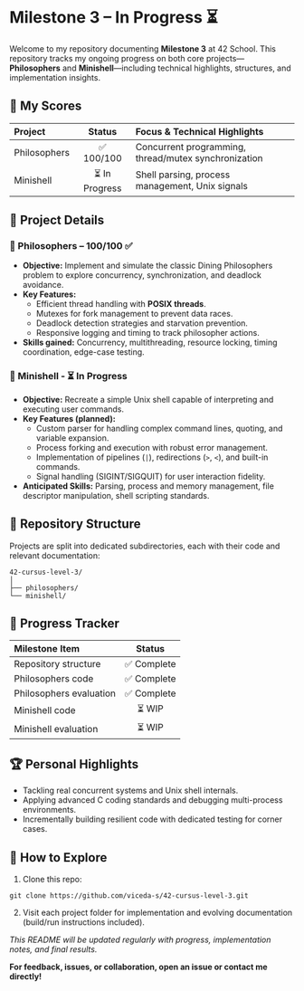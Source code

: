 # Milestone 3 – In Progress ⏳

Welcome to my repository documenting **Milestone 3** at 42 School. This repository tracks my ongoing progress on both core projects—**Philosophers** and **Minishell**—including technical highlights, structures, and implementation insights.

## 🏅 My Scores

| Project | Status | Focus \& Technical Highlights |
| :-- | :--: | :-- |
| Philosophers | ✅ 100/100 | Concurrent programming, thread/mutex synchronization |
| Minishell | ⏳ In Progress | Shell parsing, process management, Unix signals |

## 🔎 Project Details

### 🍝 Philosophers – 100/100 ✅

- **Objective:**
Implement and simulate the classic Dining Philosophers problem to explore concurrency, synchronization, and deadlock avoidance.
- **Key Features:**
    - Efficient thread handling with **POSIX threads**.
    - Mutexes for fork management to prevent data races.
    - Deadlock detection strategies and starvation prevention.
    - Responsive logging and timing to track philosopher actions.
- **Skills gained:** Concurrency, multithreading, resource locking, timing coordination, edge-case testing.


### 🐚 Minishell - ⏳ In Progress

- **Objective:**
Recreate a simple Unix shell capable of interpreting and executing user commands.
- **Key Features (planned):**
    - Custom parser for handling complex command lines, quoting, and variable expansion.
    - Process forking and execution with robust error management.
    - Implementation of pipelines (`|`), redirections (`>`, `<`), and built-in commands.
    - Signal handling (SIGINT/SIGQUIT) for user interaction fidelity.
- **Anticipated Skills:** Parsing, process and memory management, file descriptor manipulation, shell scripting standards.


## 📂 Repository Structure

Projects are split into dedicated subdirectories, each with their code and relevant documentation:

```
42-cursus-level-3/
│
├── philosophers/
└── minishell/
```


## 🚦 Progress Tracker

| Milestone Item | Status |
| :-- | :--: |
| Repository structure | ✅ Complete |
| Philosophers code | ✅ Complete |
| Philosophers evaluation | ✅ Complete |
| Minishell code | ⏳ WIP |
| Minishell evaluation | ⏳ WIP |

## 🏆 Personal Highlights

- Tackling real concurrent systems and Unix shell internals.
- Applying advanced C coding standards and debugging multi-process environments.
- Incrementally building resilient code with dedicated testing for corner cases.


## 🚀 How to Explore

1. Clone this repo:

```
git clone https://github.com/viceda-s/42-cursus-level-3.git
```

2. Visit each project folder for implementation and evolving documentation (build/run instructions included).

_This README will be updated regularly with progress, implementation notes, and final results._

**For feedback, issues, or collaboration, open an issue or contact me directly!**
